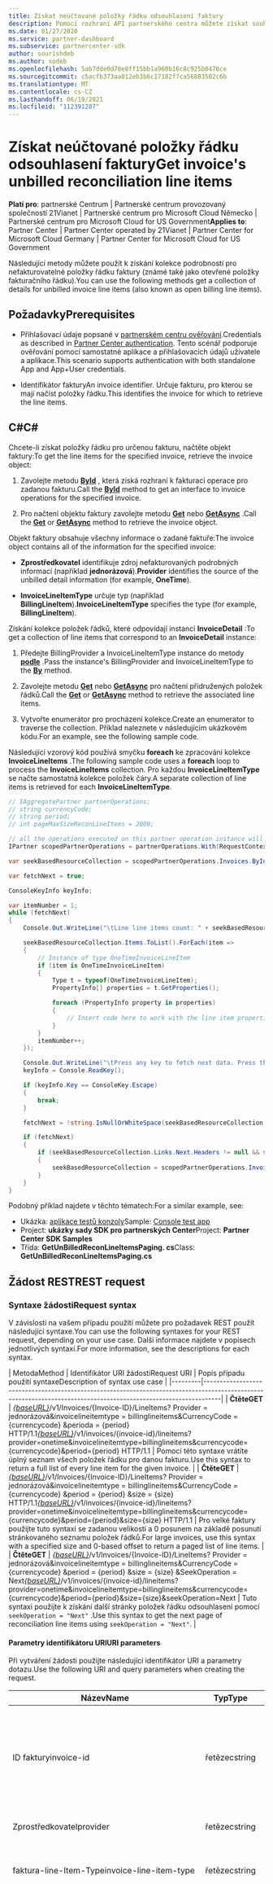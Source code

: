 ```yaml
---
title: Získat neúčtované položky řádku odsouhlasení faktury
description: Pomocí rozhraní API partnerského centra můžete získat souhrn nefakturovaných podrobností o položkách řádků odsouhlasení pro zadané období.
ms.date: 01/27/2020
ms.service: partner-dashboard
ms.subservice: partnercenter-sdk
author: sourishdeb
ms.author: sodeb
ms.openlocfilehash: 5ab7dde0d78e8ff15bb1a960b16c8c925b0478ce
ms.sourcegitcommit: c5acfb373aa012eb3b6c17182f7ca56883502c6b
ms.translationtype: MT
ms.contentlocale: cs-CZ
ms.lasthandoff: 06/19/2021
ms.locfileid: "112391287"
---
```

# <a name="get-invoices-unbilled-reconciliation-line-items"></a><span data-ttu-id="e017b-103">Získat neúčtované položky řádku odsouhlasení faktury</span><span class="sxs-lookup"><span data-stu-id="e017b-103">Get invoice's unbilled reconciliation line items</span></span>

<span data-ttu-id="e017b-104">**Platí pro**: partnerské Centrum | Partnerské centrum provozovaný společností 21Vianet | Partnerské centrum pro Microsoft Cloud Německo | Partnerské centrum pro Microsoft Cloud for US Government</span><span class="sxs-lookup"><span data-stu-id="e017b-104">**Applies to**: Partner Center | Partner Center operated by 21Vianet | Partner Center for Microsoft Cloud Germany | Partner Center for Microsoft Cloud for US Government</span></span>

<span data-ttu-id="e017b-105">Následující metody můžete použít k získání kolekce podrobností pro nefakturovatelné položky řádku faktury (známé také jako otevřené položky fakturačního řádku).</span><span class="sxs-lookup"><span data-stu-id="e017b-105">You can use the following methods get a collection of details for unbilled invoice line items (also known as open billing line items).</span></span>

## <a name="prerequisites"></a><span data-ttu-id="e017b-106">Požadavky</span><span class="sxs-lookup"><span data-stu-id="e017b-106">Prerequisites</span></span>

- <span data-ttu-id="e017b-107">Přihlašovací údaje popsané v [partnerském centru ověřování](partner-center-authentication.md).</span><span class="sxs-lookup"><span data-stu-id="e017b-107">Credentials as described in [Partner Center authentication](partner-center-authentication.md).</span></span> <span data-ttu-id="e017b-108">Tento scénář podporuje ověřování pomocí samostatné aplikace a přihlašovacích údajů uživatele a aplikace.</span><span class="sxs-lookup"><span data-stu-id="e017b-108">This scenario supports authentication with both standalone App and App+User credentials.</span></span>

- <span data-ttu-id="e017b-109">Identifikátor faktury</span><span class="sxs-lookup"><span data-stu-id="e017b-109">An invoice identifier.</span></span> <span data-ttu-id="e017b-110">Určuje fakturu, pro kterou se mají načíst položky řádku.</span><span class="sxs-lookup"><span data-stu-id="e017b-110">This identifies the invoice for which to retrieve the line items.</span></span>

## <a name="c"></a><span data-ttu-id="e017b-111">C\#</span><span class="sxs-lookup"><span data-stu-id="e017b-111">C\#</span></span>

<span data-ttu-id="e017b-112">Chcete-li získat položky řádku pro určenou fakturu, načtěte objekt faktury:</span><span class="sxs-lookup"><span data-stu-id="e017b-112">To get the line items for the specified invoice, retrieve the invoice object:</span></span>

1. <span data-ttu-id="e017b-113">Zavolejte metodu [**ById**](/dotnet/api/microsoft.store.partnercenter.invoices.iinvoicecollection.byid) , která získá rozhraní k fakturaci operace pro zadanou fakturu.</span><span class="sxs-lookup"><span data-stu-id="e017b-113">Call the [**ById**](/dotnet/api/microsoft.store.partnercenter.invoices.iinvoicecollection.byid) method to get an interface to invoice operations for the specified invoice.</span></span>

2. <span data-ttu-id="e017b-114">Pro načtení objektu faktury zavolejte metodu [**Get**](/dotnet/api/microsoft.store.partnercenter.invoices.iinvoice.get) nebo [**GetAsync**](/dotnet/api/microsoft.store.partnercenter.invoices.iinvoice.getasync) .</span><span class="sxs-lookup"><span data-stu-id="e017b-114">Call the [**Get**](/dotnet/api/microsoft.store.partnercenter.invoices.iinvoice.get) or [**GetAsync**](/dotnet/api/microsoft.store.partnercenter.invoices.iinvoice.getasync) method to retrieve the invoice object.</span></span>

<span data-ttu-id="e017b-115">Objekt faktury obsahuje všechny informace o zadané faktuře:</span><span class="sxs-lookup"><span data-stu-id="e017b-115">The invoice object contains all of the information for the specified invoice:</span></span>

- <span data-ttu-id="e017b-116">**Zprostředkovatel** identifikuje zdroj nefakturovaných podrobných informací (například **jednorázová**).</span><span class="sxs-lookup"><span data-stu-id="e017b-116">**Provider** identifies the source of the unbilled detail information (for example, **OneTime**).</span></span>

- <span data-ttu-id="e017b-117">**InvoiceLineItemType** určuje typ (například **BillingLineItem**).</span><span class="sxs-lookup"><span data-stu-id="e017b-117">**InvoiceLineItemType** specifies the type (for example, **BillingLineItem**).</span></span>

<span data-ttu-id="e017b-118">Získání kolekce položek řádků, které odpovídají instanci **InvoiceDetail** :</span><span class="sxs-lookup"><span data-stu-id="e017b-118">To get a collection of line items that correspond to an **InvoiceDetail** instance:</span></span>

1. <span data-ttu-id="e017b-119">Předejte BillingProvider a InvoiceLineItemType instance do metody [**podle**](/dotnet/api/microsoft.store.partnercenter.invoices.iinvoice.by) .</span><span class="sxs-lookup"><span data-stu-id="e017b-119">Pass the instance's BillingProvider and InvoiceLineItemType to the [**By**](/dotnet/api/microsoft.store.partnercenter.invoices.iinvoice.by) method.</span></span>

2. <span data-ttu-id="e017b-120">Zavolejte metodu [**Get**](/dotnet/api/microsoft.store.partnercenter.invoices.iinvoice.get) nebo [**GetAsync**](/dotnet/api/microsoft.store.partnercenter.invoices.iinvoice.getasync) pro načtení přidružených položek řádků.</span><span class="sxs-lookup"><span data-stu-id="e017b-120">Call the [**Get**](/dotnet/api/microsoft.store.partnercenter.invoices.iinvoice.get) or [**GetAsync**](/dotnet/api/microsoft.store.partnercenter.invoices.iinvoice.getasync) method to retrieve the associated line items.</span></span>

3. <span data-ttu-id="e017b-121">Vytvořte enumerátor pro procházení kolekce.</span><span class="sxs-lookup"><span data-stu-id="e017b-121">Create an enumerator to traverse the collection.</span></span> <span data-ttu-id="e017b-122">Příklad naleznete v následujícím ukázkovém kódu.</span><span class="sxs-lookup"><span data-stu-id="e017b-122">For an example, see the following sample code.</span></span>

<span data-ttu-id="e017b-123">Následující vzorový kód používá smyčku **foreach** ke zpracování kolekce **InvoiceLineItems** .</span><span class="sxs-lookup"><span data-stu-id="e017b-123">The following sample code uses a **foreach** loop to process the **InvoiceLineItems** collection.</span></span> <span data-ttu-id="e017b-124">Pro každou **InvoiceLineItemType** se načte samostatná kolekce položek čáry.</span><span class="sxs-lookup"><span data-stu-id="e017b-124">A separate collection of line items is retrieved for each **InvoiceLineItemType**.</span></span>

``` csharp
// IAggregatePartner partnerOperations;
// string currencyCode;
// string period;
// int pageMaxSizeReconLineItems = 2000;

// all the operations executed on this partner operation instance will share the same correlation Id but will differ in request Id
IPartner scopedPartnerOperations = partnerOperations.With(RequestContextFactory.Instance.Create(Guid.NewGuid()));

var seekBasedResourceCollection = scopedPartnerOperations.Invoices.ById("unbilled").By("onetime", "billinglineitems", currencyCode, period, pageMaxSizeReconLineItems).Get();

var fetchNext = true;

ConsoleKeyInfo keyInfo;

var itemNumber = 1;
while (fetchNext)
{
    Console.Out.WriteLine("\tLine line items count: " + seekBasedResourceCollection.Items.Count());

    seekBasedResourceCollection.Items.ToList().ForEach(item =>
    {
        // Instance of type OneTimeInvoiceLineItem
        if (item is OneTimeInvoiceLineItem)
        {
            Type t = typeof(OneTimeInvoiceLineItem);
            PropertyInfo[] properties = t.GetProperties();

            foreach (PropertyInfo property in properties)
            {
                // Insert code here to work with the line item properties
            }
        }
        itemNumber++;
    });

    Console.Out.WriteLine("\tPress any key to fetch next data. Press the Escape (Esc) key to quit: \n");
    keyInfo = Console.ReadKey();

    if (keyInfo.Key == ConsoleKey.Escape)
    {
        break;
    }

    fetchNext = !string.IsNullOrWhiteSpace(seekBasedResourceCollection.ContinuationToken);

    if (fetchNext)
    {
        if (seekBasedResourceCollection.Links.Next.Headers != null && seekBasedResourceCollection.Links.Next.Headers.Any())
        {
            seekBasedResourceCollection = scopedPartnerOperations.Invoices.ById("unbilled").By("onetime", "billinglineitems", currencyCode, period, pageMaxSizeReconLineItems).Seek(seekBasedResourceCollection.ContinuationToken, SeekOperation.Next);
        }
    }
}
```

<span data-ttu-id="e017b-125">Podobný příklad najdete v těchto tématech:</span><span class="sxs-lookup"><span data-stu-id="e017b-125">For a similar example, see:</span></span>

- <span data-ttu-id="e017b-126">Ukázka: [aplikace testů konzoly](console-test-app.md)</span><span class="sxs-lookup"><span data-stu-id="e017b-126">Sample: [Console test app](console-test-app.md)</span></span>
- <span data-ttu-id="e017b-127">Project: **ukázky sady SDK pro partnerských Center**</span><span class="sxs-lookup"><span data-stu-id="e017b-127">Project: **Partner Center SDK Samples**</span></span>
- <span data-ttu-id="e017b-128">Třída: **GetUnBilledReconLineItemsPaging. cs**</span><span class="sxs-lookup"><span data-stu-id="e017b-128">Class: **GetUnBilledReconLineItemsPaging.cs**</span></span>

## <a name="rest-request"></a><span data-ttu-id="e017b-129">Žádost REST</span><span class="sxs-lookup"><span data-stu-id="e017b-129">REST request</span></span>

### <a name="request-syntax"></a><span data-ttu-id="e017b-130">Syntaxe žádosti</span><span class="sxs-lookup"><span data-stu-id="e017b-130">Request syntax</span></span>

<span data-ttu-id="e017b-131">V závislosti na vašem případu použití můžete pro požadavek REST použít následující syntaxe.</span><span class="sxs-lookup"><span data-stu-id="e017b-131">You can use the following syntaxes for your REST request, depending on your use case.</span></span> <span data-ttu-id="e017b-132">Další informace najdete v popisech jednotlivých syntaxí.</span><span class="sxs-lookup"><span data-stu-id="e017b-132">For more information, see the descriptions for each syntax.</span></span>

 | <span data-ttu-id="e017b-133">Metoda</span><span class="sxs-lookup"><span data-stu-id="e017b-133">Method</span></span>  | <span data-ttu-id="e017b-134">Identifikátor URI žádosti</span><span class="sxs-lookup"><span data-stu-id="e017b-134">Request URI</span></span>            | <span data-ttu-id="e017b-135">Popis případu použití syntaxe</span><span class="sxs-lookup"><span data-stu-id="e017b-135">Description of syntax use case</span></span>                                                                                |
|---------|-----------------------------------------------------------------------------------------------------------------------------------------------------------------|
| <span data-ttu-id="e017b-136">**Čtěte**</span><span class="sxs-lookup"><span data-stu-id="e017b-136">**GET**</span></span> | <span data-ttu-id="e017b-137">[*{baseURL}*](partner-center-rest-urls.md)/v1/Invoices/{Invoice-ID}/LineItems? Provider = jednorázová&invoicelineitemtype = billinglineitems&CurrencyCode = {currencycode} &perioda = {period} HTTP/1.1</span><span class="sxs-lookup"><span data-stu-id="e017b-137">[*{baseURL}*](partner-center-rest-urls.md)/v1/invoices/{invoice-id}/lineitems?provider=onetime&invoicelineitemtype=billinglineitems&currencycode={currencycode}&period={period} HTTP/1.1</span></span>                              | <span data-ttu-id="e017b-138">Pomocí této syntaxe vrátíte úplný seznam všech položek řádku pro danou fakturu.</span><span class="sxs-lookup"><span data-stu-id="e017b-138">Use this syntax to return a full list of every line item for the given invoice.</span></span> |
| <span data-ttu-id="e017b-139">**Čtěte**</span><span class="sxs-lookup"><span data-stu-id="e017b-139">**GET**</span></span> | <span data-ttu-id="e017b-140">[*{baseURL}*](partner-center-rest-urls.md)/v1/Invoices/{Invoice-ID}/LineItems? Provider = jednorázová&invoicelineitemtype = billinglineitems&CurrencyCode = {currencycode} &period = {period} &size = {size} HTTP/1.1</span><span class="sxs-lookup"><span data-stu-id="e017b-140">[*{baseURL}*](partner-center-rest-urls.md)/v1/invoices/{invoice-id}/lineitems?provider=onetime&invoicelineitemtype=billinglineitems&currencycode={currencycode}&period={period}&size={size} HTTP/1.1</span></span>  | <span data-ttu-id="e017b-141">Pro velké faktury použijte tuto syntaxi se zadanou velikostí a 0 posunem na základě posunutí stránkovaného seznamu položek řádků.</span><span class="sxs-lookup"><span data-stu-id="e017b-141">For large invoices, use this syntax with a specified size and 0-based offset to return a paged list of line items.</span></span> |
| <span data-ttu-id="e017b-142">**Čtěte**</span><span class="sxs-lookup"><span data-stu-id="e017b-142">**GET**</span></span> | <span data-ttu-id="e017b-143">[*{baseURL}*](partner-center-rest-urls.md)/v1/Invoices/{Invoice-ID}/LineItems? Provider = jednorázová&invoicelineitemtype = billinglineitems&CurrencyCode = {currencycode} &period = {period} &size = {size} &SeekOperation = Next</span><span class="sxs-lookup"><span data-stu-id="e017b-143">[*{baseURL}*](partner-center-rest-urls.md)/v1/invoices/{invoice-id}/lineitems?provider=onetime&invoicelineitemtype=billinglineitems&currencycode={currencycode}&period={period}&size={size}&seekOperation=Next</span></span>                               | <span data-ttu-id="e017b-144">Tuto syntaxi použijte k získání další stránky položek řádku odsouhlasení pomocí `seekOperation = "Next"` .</span><span class="sxs-lookup"><span data-stu-id="e017b-144">Use this syntax to get the next page of reconciliation line items using `seekOperation = "Next"`.</span></span> |

#### <a name="uri-parameters"></a><span data-ttu-id="e017b-145">Parametry identifikátoru URI</span><span class="sxs-lookup"><span data-stu-id="e017b-145">URI parameters</span></span>

<span data-ttu-id="e017b-146">Při vytváření žádosti použijte následující identifikátor URI a parametry dotazu.</span><span class="sxs-lookup"><span data-stu-id="e017b-146">Use the following URI and query parameters when creating the request.</span></span>

| <span data-ttu-id="e017b-147">Název</span><span class="sxs-lookup"><span data-stu-id="e017b-147">Name</span></span>                   | <span data-ttu-id="e017b-148">Typ</span><span class="sxs-lookup"><span data-stu-id="e017b-148">Type</span></span>   | <span data-ttu-id="e017b-149">Vyžadováno</span><span class="sxs-lookup"><span data-stu-id="e017b-149">Required</span></span> | <span data-ttu-id="e017b-150">Popis</span><span class="sxs-lookup"><span data-stu-id="e017b-150">Description</span></span>                                                                     |
|------------------------|--------|----------|---------------------------------------------------------------------------------|
| <span data-ttu-id="e017b-151">ID faktury</span><span class="sxs-lookup"><span data-stu-id="e017b-151">invoice-id</span></span>             | <span data-ttu-id="e017b-152">řetězec</span><span class="sxs-lookup"><span data-stu-id="e017b-152">string</span></span> | <span data-ttu-id="e017b-153">Yes</span><span class="sxs-lookup"><span data-stu-id="e017b-153">Yes</span></span>      | <span data-ttu-id="e017b-154">Řetězec, který identifikuje fakturu.</span><span class="sxs-lookup"><span data-stu-id="e017b-154">A string that identifies the invoice.</span></span> <span data-ttu-id="e017b-155">K získání nefakturovaných odhadů použijte příkaz unfakturováno.</span><span class="sxs-lookup"><span data-stu-id="e017b-155">Use 'unbilled' to get unbilled estimates.</span></span> |
| <span data-ttu-id="e017b-156">Zprostředkovatel</span><span class="sxs-lookup"><span data-stu-id="e017b-156">provider</span></span>               | <span data-ttu-id="e017b-157">řetězec</span><span class="sxs-lookup"><span data-stu-id="e017b-157">string</span></span> | <span data-ttu-id="e017b-158">Yes</span><span class="sxs-lookup"><span data-stu-id="e017b-158">Yes</span></span>      | <span data-ttu-id="e017b-159">Zprostředkovatel: "jednorázová".</span><span class="sxs-lookup"><span data-stu-id="e017b-159">The provider: "OneTime".</span></span>                                                |
| <span data-ttu-id="e017b-160">faktura-line-Item-Type</span><span class="sxs-lookup"><span data-stu-id="e017b-160">invoice-line-item-type</span></span> | <span data-ttu-id="e017b-161">řetězec</span><span class="sxs-lookup"><span data-stu-id="e017b-161">string</span></span> | <span data-ttu-id="e017b-162">Yes</span><span class="sxs-lookup"><span data-stu-id="e017b-162">Yes</span></span>      | <span data-ttu-id="e017b-163">Typ podrobností o faktuře: "BillingLineItems".</span><span class="sxs-lookup"><span data-stu-id="e017b-163">The type of invoice detail: "BillingLineItems".</span></span>               |
| <span data-ttu-id="e017b-164">hasPartnerEarnedCredit</span><span class="sxs-lookup"><span data-stu-id="e017b-164">hasPartnerEarnedCredit</span></span> | <span data-ttu-id="e017b-165">bool</span><span class="sxs-lookup"><span data-stu-id="e017b-165">bool</span></span>   | <span data-ttu-id="e017b-166">No</span><span class="sxs-lookup"><span data-stu-id="e017b-166">No</span></span>       | <span data-ttu-id="e017b-167">Hodnota, která označuje, zda se mají vracet položky řádku s použitím realizovaného kreditu.</span><span class="sxs-lookup"><span data-stu-id="e017b-167">The value indicating if to return the line items with partner earned credit applied.</span></span> <span data-ttu-id="e017b-168">Poznámka: Tento parametr bude použit pouze v případě, že typ zprostředkovatele je jednorázová a InvoiceLineItemType je UsageLineItems.</span><span class="sxs-lookup"><span data-stu-id="e017b-168">Note: this parameter will be only applied when provider type is OneTime and InvoiceLineItemType is UsageLineItems.</span></span>
| <span data-ttu-id="e017b-169">currencyCode</span><span class="sxs-lookup"><span data-stu-id="e017b-169">currencyCode</span></span>           | <span data-ttu-id="e017b-170">řetězec</span><span class="sxs-lookup"><span data-stu-id="e017b-170">string</span></span> | <span data-ttu-id="e017b-171">Yes</span><span class="sxs-lookup"><span data-stu-id="e017b-171">Yes</span></span>      | <span data-ttu-id="e017b-172">Kód měny pro nefakturovatelné položky řádku</span><span class="sxs-lookup"><span data-stu-id="e017b-172">The currency code for the unbilled line items.</span></span>                                  |
| <span data-ttu-id="e017b-173">period</span><span class="sxs-lookup"><span data-stu-id="e017b-173">period</span></span>                 | <span data-ttu-id="e017b-174">řetězec</span><span class="sxs-lookup"><span data-stu-id="e017b-174">string</span></span> | <span data-ttu-id="e017b-175">Yes</span><span class="sxs-lookup"><span data-stu-id="e017b-175">Yes</span></span>      | <span data-ttu-id="e017b-176">Období pro nefakturované rekognoskaci.</span><span class="sxs-lookup"><span data-stu-id="e017b-176">The period for unbilled recon.</span></span> <span data-ttu-id="e017b-177">Příklad: Current, Previous.</span><span class="sxs-lookup"><span data-stu-id="e017b-177">example: current, previous.</span></span>                      |
| <span data-ttu-id="e017b-178">size</span><span class="sxs-lookup"><span data-stu-id="e017b-178">size</span></span>                   | <span data-ttu-id="e017b-179">číslo</span><span class="sxs-lookup"><span data-stu-id="e017b-179">number</span></span> | <span data-ttu-id="e017b-180">No</span><span class="sxs-lookup"><span data-stu-id="e017b-180">No</span></span>       | <span data-ttu-id="e017b-181">Maximální počet položek, které se mají vrátit.</span><span class="sxs-lookup"><span data-stu-id="e017b-181">The maximum number of items to return.</span></span> <span data-ttu-id="e017b-182">Výchozí velikost je 2000.</span><span class="sxs-lookup"><span data-stu-id="e017b-182">Default size is 2000</span></span>                     |
| <span data-ttu-id="e017b-183">seekOperation</span><span class="sxs-lookup"><span data-stu-id="e017b-183">seekOperation</span></span>          | <span data-ttu-id="e017b-184">řetězec</span><span class="sxs-lookup"><span data-stu-id="e017b-184">string</span></span> | <span data-ttu-id="e017b-185">No</span><span class="sxs-lookup"><span data-stu-id="e017b-185">No</span></span>       | <span data-ttu-id="e017b-186">Nastavte seekOperation = Next pro získání další stránky rekognoskaci položek řádků.</span><span class="sxs-lookup"><span data-stu-id="e017b-186">Set seekOperation=Next to get the next page of recon line items.</span></span>                |

### <a name="request-headers"></a><span data-ttu-id="e017b-187">Hlavičky požadavku</span><span class="sxs-lookup"><span data-stu-id="e017b-187">Request headers</span></span>

<span data-ttu-id="e017b-188">Další informace najdete v tématu [záhlaví REST partnerského centra](headers.md).</span><span class="sxs-lookup"><span data-stu-id="e017b-188">For more information, see [Partner Center REST headers](headers.md).</span></span>

### <a name="request-body"></a><span data-ttu-id="e017b-189">Text požadavku</span><span class="sxs-lookup"><span data-stu-id="e017b-189">Request body</span></span>

<span data-ttu-id="e017b-190">Žádné</span><span class="sxs-lookup"><span data-stu-id="e017b-190">None.</span></span>

## <a name="rest-response"></a><span data-ttu-id="e017b-191">Odpověď REST</span><span class="sxs-lookup"><span data-stu-id="e017b-191">REST response</span></span>

<span data-ttu-id="e017b-192">V případě úspěchu obsahuje odpověď kolekci podrobností položky řádku.</span><span class="sxs-lookup"><span data-stu-id="e017b-192">If successful, the response contains the collection of line item details.</span></span>

<span data-ttu-id="e017b-193">*Pro položku řádku **ChargeType** je hodnota **Nákup** namapována na hodnotu **New** a **náhrada** hodnoty je namapována na **Canceled**.*</span><span class="sxs-lookup"><span data-stu-id="e017b-193">*For the line item **ChargeType**, the value **Purchase** is mapped to **New** and the value **Refund** is mapped to **Cancel**.*</span></span>

### <a name="response-success-and-error-codes"></a><span data-ttu-id="e017b-194">Úspěšné odpovědi a chybové kódy</span><span class="sxs-lookup"><span data-stu-id="e017b-194">Response success and error codes</span></span>

<span data-ttu-id="e017b-195">Každá odpověď je dodávána se stavovým kódem HTTP, který označuje úspěch nebo selhání a další informace o ladění.</span><span class="sxs-lookup"><span data-stu-id="e017b-195">Each response comes with an HTTP status code that indicates success or failure and additional debugging information.</span></span> <span data-ttu-id="e017b-196">Použijte nástroj pro trasování sítě ke čtení tohoto kódu, typu chyby a dalších parametrů.</span><span class="sxs-lookup"><span data-stu-id="e017b-196">Use a network trace tool to read this code, error type, and additional parameters.</span></span> <span data-ttu-id="e017b-197">Úplný seznam najdete v tématu [kódy chyb REST partnerského centra](error-codes.md).</span><span class="sxs-lookup"><span data-stu-id="e017b-197">For the full list, see [Partner Center REST error codes](error-codes.md).</span></span>

### <a name="request-response-examples"></a><span data-ttu-id="e017b-198">Příklady požadavků a odpovědí</span><span class="sxs-lookup"><span data-stu-id="e017b-198">Request-response examples</span></span>

#### <a name="request-response-example-1"></a><span data-ttu-id="e017b-199">Požadavek-odpověď – příklad 1</span><span class="sxs-lookup"><span data-stu-id="e017b-199">Request-response example 1</span></span>

<span data-ttu-id="e017b-200">Následující podrobnosti se vztahují na tento příklad:</span><span class="sxs-lookup"><span data-stu-id="e017b-200">The following details apply to this example:</span></span>

- <span data-ttu-id="e017b-201">Poskytovatel: **OneTime**</span><span class="sxs-lookup"><span data-stu-id="e017b-201">Provider: **OneTime**</span></span>
- <span data-ttu-id="e017b-202">InvoiceLineItemType: **BillingLineItems**</span><span class="sxs-lookup"><span data-stu-id="e017b-202">InvoiceLineItemType: **BillingLineItems**</span></span>
- <span data-ttu-id="e017b-203">Období: **Předchozí**</span><span class="sxs-lookup"><span data-stu-id="e017b-203">Period: **Previous**</span></span>

#### <a name="request-example-1"></a><span data-ttu-id="e017b-204">Příklad požadavku 1</span><span class="sxs-lookup"><span data-stu-id="e017b-204">Request example 1</span></span>

```http
GET https://api.partnercenter.microsoft.com/v1//invoices/unbilled/lineitems?provider=onetime&invoicelineitemtype=billinglineitems&currencycode=usd&period=previous&size=2000 HTTP/1.1
Authorization: Bearer <token>
Accept: application/json
MS-RequestId: 1234ecb8-37af-45f4-a1a1-358de3ca2b9e
MS-CorrelationId: 5e612512-4345-4bb0-866e-47aeda031234
X-Locale: en-US
MS-PartnerCenter-Application: Partner Center .NET SDK Samples
Host: api.partnercenter.microsoft.com
```

#### <a name="response-example-1"></a><span data-ttu-id="e017b-205">Příklad odpovědi 1</span><span class="sxs-lookup"><span data-stu-id="e017b-205">Response example 1</span></span>

```http
HTTP/1.1 200 OK
Content-Length: 2484
Content-Type: application/json; charset=utf-8
MS-CorrelationId: 5e612512-4345-4bb0-866e-47aeda031234
MS-RequestId: 1234ecb8-37af-45f4-a1a1-358de3ca2b9e
MS-CV: bpqyomePDUqrSSYC.0
MS-ServerId: 202010406
Date: Wed, 20 Feb 2019 19:59:27 GMT

{
   "totalCount": 3,
    "items": [
        {
            "partnerId": "934f3416-bc2f-47f3-b492-77e517d4e572",
            "customerId": "c139c4bf-2e8b-4ab5-8bed-d9f50dcca7a2",
            "customerName": "Test_Test_Office R2 Reduce Seats Validation",
            "customerDomainName": "testcustomerr2t2reduce.onmicrosoft.com",
            "customerCountry": "US",
            "invoiceNumber": "",
            "mpnId": "5357564",
            "resellerMpnId": "4649221",
            "orderId": "94e858b6d855",
            "orderDate": "2021-05-20T18:30:06.6045692Z",
            "productId": "CFQ7TTC0LH0R",
            "skuId": "0002",
            "availabilityId": "CFQ7TTC0K5RQ",
            "productName": "Microsoft 365 Phone System - Virtual User",
            "skuName": "Microsoft 365 Phone System - Virtual User",
            "productQualifiers": [
                "AddOn",
                "Trial"
            ],
            "chargeType": "new",
            "unitPrice": "0",
            "effectiveUnitPrice": "0",
            "unitType": "",
            "quantity": "25",
            "subtotal": "0",
            "taxTotal": "0",
            "totalForCustomer": "0",
            "currency": "USD",
            "publisherName": "Microsoft Corporation",
            "publisherId": "",
            "subscriptionDescription": "",
            "subscriptionId": "86646af9-e80a-4aa0-da80-3fd2b792c2cc",
            "subscriptionStartDate": "2021-05-20T00:00:00Z",
            "subscriptionEndDate": "2021-06-19T00:00:00Z",
            "chargeStartDate": "2021-05-20T00:00:00Z",
            "chargeEndDate": "2021-06-19T00:00:00Z",
            "termAndBillingCycle": "One-Month commitment for trial",
            "alternateId": "94e858b6d855",
            "referenceId": "0cf1202a-5b7d-4219-966e-93c637113708",
            "priceAdjustmentDescription": "",
            "discountDetails": "",
            "pricingCurrency": "USD",
            "pcToBCExchangeRate": "1",
            "pcToBCExchangeRateDate": "2021-05-01T00:00:00",
            "billableQuantity": "25",
            "meterDescription": "",
            "billingFrequency": "",
            "reservationOrderId": "99f246cf-ed96-41b4-b0cd-0aa43eb1fe91",
            "invoiceLineItemType": "billing_line_items",
            "billingProvider": "one_time",
            "promotionId": "",
            "attributes": {
                "objectType": "OneTimeInvoiceLineItem"
            }
            
        },
        {
            "partnerId": "934f3416-bc2f-47f3-b492-77e517d4e572",
            "customerId": "835a59a7-3172-47b5-bdef-d9cc65f4d0e4",
            "customerName": "TEST_TEST Test Promotions 01",
            "customerDomainName": "kyletestpromos01.onmicrosoft.com",
            "customerCountry": "US",
            "invoiceNumber": "",
            "mpnId": "5357564",
            "resellerMpnId": "0",
            "orderId": "5f9d52bb1408",
            "orderDate": "2021-05-20T18:48:30.6168285Z",
            "productId": "CFQ7TTC0HL8W",
            "skuId": "0001",
            "availabilityId": "CFQ7TTC0K59S",
            "productName": "Power BI Premium Per User",
            "skuName": "Power BI Premium Per User",
            "productQualifiers": [],
            "chargeType": "new",
            "unitPrice": "16",
            "effectiveUnitPrice": "14.4",
            "unitType": "",
            "quantity": "50",
            "subtotal": "720",
            "taxTotal": "0",
            "totalForCustomer": "0",
            "currency": "USD",
            "publisherName": "Microsoft Corporation",
            "publisherId": "",
            "subscriptionDescription": "",
            "subscriptionId": "9d7d1f3d-c8de-461c-db6d-91debd5129f0",
            "subscriptionStartDate": "2021-05-20T00:00:00Z",
            "subscriptionEndDate": "2022-05-19T00:00:00Z",
            "chargeStartDate": "2021-05-20T00:00:00Z",
            "chargeEndDate": "2021-06-19T00:00:00Z",
            "termAndBillingCycle": "One-Year commitment for monthly/yearly billing",
            "alternateId": "5f9d52bb1408",
            "referenceId": "28b535e0-68f4-40b5-84f7-8ed9241eb149",
            "priceAdjustmentDescription": "[\"Price for given billing period\",\"You are getting a discount due to a pre-determined override.\",\"You are getting a discount for being a partner.\",\"You are getting a price guarantee for your price.\",\"Price for given term\"]",
            "discountDetails": "",
            "pricingCurrency": "USD",
            "pcToBCExchangeRate": "1",
            "pcToBCExchangeRateDate": "2021-05-01T00:00:00",
            "billableQuantity": "50",
            "meterDescription": "",
            "billingFrequency": "Monthly",
            "reservationOrderId": "8fdebb4a-7110-496e-9570-623e4c992797",
            "invoiceLineItemType": "billing_line_items",
            "billingProvider": "one_time",
            "promotionId": "78bcf906-b945-4210-8818-cfb93caf12a1",
            "attributes/objectType": "OneTimeInvoiceLineItem",
            "attributes": {
                "objectType": "OneTimeInvoiceLineItem"
            }
        },
        {
            "partnerId": "934f3416-bc2f-47f3-b492-77e517d4e572",
            "customerId": "c139c4bf-2e8b-4ab5-8bed-d9f50dcca7a2",
            "customerName": "Test_Test_Office R2 Reduce Seats Validation",
            "customerDomainName": "testcustomerr2t2reduce.onmicrosoft.com",
            "customerCountry": "US",
            "invoiceNumber": "",
            "mpnId": "1234567",
            "resellerMpnId": 0,
            "orderId": "HJVtMZMkgQ2miuCiNv0RSr51zQDans0m1",
            "orderDate": "2019-02-04T17:59:52.9460102Z",
            "productId": "DZH318Z0BXWC",
            "skuId": "0002",
            "availabilityId": "DZH318Z0BP8B",
            "productName": "Test WAF-as-a-Service",
            "skuName": "Test WaaS - Medium Plan",
            "chargeType": "New",
            "unitPrice": 820,
            "effectiveUnitPrice": 820,
            "unitType": "",
            "quantity": 1,
            "subtotal": 820,
            "taxTotal": 0,
            "totalForCustomer": 0,
            "currency": "USD",
            "publisherName": "Test Networks, Inc.",
            "publisherId": "21223810",
            "subscriptionDescription": "",
            "subscriptionId": "12345678-9cf0-4a1f-9514-7fcc7fe9d1fe",
            "subscriptionStartDate": "2019-02-01T00:00:00Z",
            "subscriptionEndDate": "2020-01-31T00:00:00Z",
            "chargeStartDate": "2019-02-04T09:22:40.1767993-08:00",
            "chargeEndDate": "2019-03-03T09:22:40.1767993-08:00",
            "termAndBillingCycle": "1 Year Subscription",
            "alternateId": "123456ad566",
            "priceAdjustmentDescription": "[\"15.0% Partner earned credit for services managed\"]",
            "discountDetails": "",
            "pricingCurrency": "USD",
            "pcToBCExchangeRate": 1,
            "pcToBCExchangeRateDate": "2019-08-01T00:00:00Z",
            "billableQuantity": 3.1618,
            "meterDescription": "Bandwidth - Data Transfer In (GB) - Zone 2",
            "reservationOrderId": "883d475b-0000-1234-0000-8818752f1234",
            "attributes": {
                "objectType": "OneTimeInvoiceLineItem"
            }
        }
    ]
}
    ],
    "links": {
        "self": {
            "uri": "/invoices/unbilled/lineitems?provider=onetime&invoicelineitemtype=billinglineitems&currencycode=usd&period=previous&size=2000",
            "method": "GET",
            "headers": []
        },
        "next": {
            "uri": "/invoices/unbilled/lineitems?provider=onetime&invoicelineitemtype=billinglineitems&currencycode=usd&period=previous&size=2000&seekOperation=Next",
            "method": "GET",
            "headers": [
                {
                    "key": "MS-ContinuationToken",
                    "value": "AQAAAA=="
                }
            ]
        }
    },
    "attributes": {
        "objectType": "Collection"
    }
}
```

### <a name="request-response-example-2"></a><span data-ttu-id="e017b-206">Příklad požadavku a odpovědi 2</span><span class="sxs-lookup"><span data-stu-id="e017b-206">Request-response example 2</span></span>

<span data-ttu-id="e017b-207">Následující podrobnosti se vztahují k tomuto příkladu:</span><span class="sxs-lookup"><span data-stu-id="e017b-207">The following details apply to this example:</span></span>

- <span data-ttu-id="e017b-208">Poskytovatel: **OneTime**</span><span class="sxs-lookup"><span data-stu-id="e017b-208">Provider: **OneTime**</span></span>
- <span data-ttu-id="e017b-209">InvoiceLineItemType: **BillingLineItems**</span><span class="sxs-lookup"><span data-stu-id="e017b-209">InvoiceLineItemType: **BillingLineItems**</span></span>
- <span data-ttu-id="e017b-210">Období: **Předchozí**</span><span class="sxs-lookup"><span data-stu-id="e017b-210">Period: **Previous**</span></span>
- <span data-ttu-id="e017b-211">SeekOperation: **Next**</span><span class="sxs-lookup"><span data-stu-id="e017b-211">SeekOperation: **Next**</span></span>

#### <a name="request-example-2"></a><span data-ttu-id="e017b-212">Příklad požadavku 2</span><span class="sxs-lookup"><span data-stu-id="e017b-212">Request example 2</span></span>

```http
GET https://api.partnercenter.microsoft.com/v1/invoices/unbilled/lineitems?provider=onetime&invoiceLineItemType=billinglineitems&currencyCode=usd&period=previous&size=2000&seekoperation=next HTTP/1.1
Authorization: Bearer <token>
Accept: application/json
MS-ContinuationToken: d19617b8-fbe5-4684-a5d8-0230972fb0cf,0705c4a9-39f7-4261-ba6d-53e24a9ce47d_a4ayc/80/OGda4BO/1o/V0etpOqiLx1JwB5S3beHW0s=,0d81c700-98b4-4b13-9129-ffd5620f72e7
MS-RequestId: 1234ecb8-37af-45f4-a1a1-358de3ca2b9e
MS-CorrelationId: 5e612512-4345-4bb0-866e-47aeda031234
X-Locale: en-US
MS-PartnerCenter-Application: Partner Center .NET SDK Samples
Host: api.partnercenter.microsoft.com
```

#### <a name="response-example-2"></a><span data-ttu-id="e017b-213">Příklad odpovědi 2</span><span class="sxs-lookup"><span data-stu-id="e017b-213">Response example 2</span></span>

```http
HTTP/1.1 200 OK
Content-Length: 2484
Content-Type: application/json; charset=utf-8
MS-CorrelationId: 5e612512-4345-4bb0-866e-47aeda031234
MS-RequestId: 1234ecb8-37af-45f4-a1a1-358de3ca2b9e
MS-CV: bpqyomePDUqrSSYC.0
MS-ServerId: 202010406
Date: Wed, 20 Feb 2019 19:59:27 GMT

{
   "totalCount": 3,
    "items": [
        {
            "partnerId": "934f3416-bc2f-47f3-b492-77e517d4e572",
            "customerId": "c139c4bf-2e8b-4ab5-8bed-d9f50dcca7a2",
            "customerName": "Test_Test_Office R2 Reduce Seats Validation",
            "customerDomainName": "testcustomerr2t2reduce.onmicrosoft.com",
            "customerCountry": "US",
            "invoiceNumber": "",
            "mpnId": "5357564",
            "resellerMpnId": "4649221",
            "orderId": "94e858b6d855",
            "orderDate": "2021-05-20T18:30:06.6045692Z",
            "productId": "CFQ7TTC0LH0R",
            "skuId": "0002",
            "availabilityId": "CFQ7TTC0K5RQ",
            "productName": "Microsoft 365 Phone System - Virtual User",
            "skuName": "Microsoft 365 Phone System - Virtual User",
            "productQualifiers": [
                "AddOn",
                "Trial"
            ],
            "chargeType": "new",
            "unitPrice": "0",
            "effectiveUnitPrice": "0",
            "unitType": "",
            "quantity": "25",
            "subtotal": "0",
            "taxTotal": "0",
            "totalForCustomer": "0",
            "currency": "USD",
            "publisherName": "Microsoft Corporation",
            "publisherId": "",
            "subscriptionDescription": "",
            "subscriptionId": "86646af9-e80a-4aa0-da80-3fd2b792c2cc",
            "subscriptionStartDate": "2021-05-20T00:00:00Z",
            "subscriptionEndDate": "2021-06-19T00:00:00Z",
            "chargeStartDate": "2021-05-20T00:00:00Z",
            "chargeEndDate": "2021-06-19T00:00:00Z",
            "termAndBillingCycle": "One-Month commitment for trial",
            "alternateId": "94e858b6d855",
            "referenceId": "0cf1202a-5b7d-4219-966e-93c637113708",
            "priceAdjustmentDescription": "",
            "discountDetails": "",
            "pricingCurrency": "USD",
            "pcToBCExchangeRate": "1",
            "pcToBCExchangeRateDate": "2021-05-01T00:00:00",
            "billableQuantity": "25",
            "meterDescription": "",
            "billingFrequency": "",
            "reservationOrderId": "99f246cf-ed96-41b4-b0cd-0aa43eb1fe91",
            "invoiceLineItemType": "billing_line_items",
            "billingProvider": "one_time",
            "promotionId": "",
            "attributes": {
                "objectType": "OneTimeInvoiceLineItem"
            }
            
        },
        {
            "partnerId": "934f3416-bc2f-47f3-b492-77e517d4e572",
            "customerId": "835a59a7-3172-47b5-bdef-d9cc65f4d0e4",
            "customerName": "TEST_TEST Test Promotions 01",
            "customerDomainName": "kyletestpromos01.onmicrosoft.com",
            "customerCountry": "US",
            "invoiceNumber": "",
            "mpnId": "5357564",
            "resellerMpnId": "0",
            "orderId": "5f9d52bb1408",
            "orderDate": "2021-05-20T18:48:30.6168285Z",
            "productId": "CFQ7TTC0HL8W",
            "skuId": "0001",
            "availabilityId": "CFQ7TTC0K59S",
            "productName": "Power BI Premium Per User",
            "skuName": "Power BI Premium Per User",
            "productQualifiers": [],
            "chargeType": "new",
            "unitPrice": "16",
            "effectiveUnitPrice": "14.4",
            "unitType": "",
            "quantity": "50",
            "subtotal": "720",
            "taxTotal": "0",
            "totalForCustomer": "0",
            "currency": "USD",
            "publisherName": "Microsoft Corporation",
            "publisherId": "",
            "subscriptionDescription": "",
            "subscriptionId": "9d7d1f3d-c8de-461c-db6d-91debd5129f0",
            "subscriptionStartDate": "2021-05-20T00:00:00Z",
            "subscriptionEndDate": "2022-05-19T00:00:00Z",
            "chargeStartDate": "2021-05-20T00:00:00Z",
            "chargeEndDate": "2021-06-19T00:00:00Z",
            "termAndBillingCycle": "One-Year commitment for monthly/yearly billing",
            "alternateId": "5f9d52bb1408",
            "referenceId": "28b535e0-68f4-40b5-84f7-8ed9241eb149",
            "priceAdjustmentDescription": "[\"Price for given billing period\",\"You are getting a discount due to a pre-determined override.\",\"You are getting a discount for being a partner.\",\"You are getting a price guarantee for your price.\",\"Price for given term\"]",
            "discountDetails": "",
            "pricingCurrency": "USD",
            "pcToBCExchangeRate": "1",
            "pcToBCExchangeRateDate": "2021-05-01T00:00:00",
            "billableQuantity": "50",
            "meterDescription": "",
            "billingFrequency": "Monthly",
            "reservationOrderId": "8fdebb4a-7110-496e-9570-623e4c992797",
            "invoiceLineItemType": "billing_line_items",
            "billingProvider": "one_time",
            "promotionId": "78bcf906-b945-4210-8818-cfb93caf12a1",
            "attributes/objectType": "OneTimeInvoiceLineItem",
            "attributes": {
                "objectType": "OneTimeInvoiceLineItem"
            }
        },
        {
            "partnerId": "934f3416-bc2f-47f3-b492-77e517d4e572",
            "customerId": "c139c4bf-2e8b-4ab5-8bed-d9f50dcca7a2",
            "customerName": "Test_Test_Office R2 Reduce Seats Validation",
            "customerDomainName": "testcustomerr2t2reduce.onmicrosoft.com",
            "customerCountry": "US",
            "invoiceNumber": "",
            "mpnId": "1234567",
            "resellerMpnId": 0,
            "orderId": "HJVtMZMkgQ2miuCiNv0RSr51zQDans0m1",
            "orderDate": "2019-02-04T17:59:52.9460102Z",
            "productId": "DZH318Z0BXWC",
            "skuId": "0002",
            "availabilityId": "DZH318Z0BP8B",
            "productName": "Test WAF-as-a-Service",
            "skuName": "Test WaaS - Medium Plan",
            "chargeType": "New",
            "unitPrice": 820,
            "effectiveUnitPrice": 820,
            "unitType": "",
            "quantity": 1,
            "subtotal": 820,
            "taxTotal": 0,
            "totalForCustomer": 0,
            "currency": "USD",
            "publisherName": "Test Networks, Inc.",
            "publisherId": "21223810",
            "subscriptionDescription": "",
            "subscriptionId": "12345678-9cf0-4a1f-9514-7fcc7fe9d1fe",
            "subscriptionStartDate": "2019-02-01T00:00:00Z",
            "subscriptionEndDate": "2020-01-31T00:00:00Z",
            "chargeStartDate": "2019-02-04T09:22:40.1767993-08:00",
            "chargeEndDate": "2019-03-03T09:22:40.1767993-08:00",
            "termAndBillingCycle": "1 Year Subscription",
            "alternateId": "123456ad566",
            "priceAdjustmentDescription": "[\"15.0% Partner earned credit for services managed\"]",
            "discountDetails": "",
            "pricingCurrency": "USD",
            "pcToBCExchangeRate": 1,
            "pcToBCExchangeRateDate": "2019-08-01T00:00:00Z",
            "billableQuantity": 3.1618,
            "meterDescription": "Bandwidth - Data Transfer In (GB) - Zone 2",
            "reservationOrderId": "883d475b-0000-1234-0000-8818752f1234",
            "attributes": {
                "objectType": "OneTimeInvoiceLineItem"
            }
        }
    ]
}
    ],
    "links": {
        "self": {
             "uri": "/invoices/unbilled/lineitems?provider=onetime&invoicelineitemtype=billinglineitems&currencycode=usd&period=previous&size=2000",
            "method": "GET",
            "headers": []
        }
    },
    "attributes": {
        "objectType": "Collection"
    }
}
```

#### <a name="request-example-3"></a><span data-ttu-id="e017b-214">Příklad požadavku 3</span><span class="sxs-lookup"><span data-stu-id="e017b-214">Request example 3</span></span>

```http
GET https://api.partnercenter.microsoft.com/v1/invoices/unbilled/lineitems?provider=OneTime&invoiceLineItemType=UsageLineItems&currencyCode=usd&period=previous&size=2000&seekoperation=next HTTP/1.1
Authorization: Bearer <token>
Accept: application/json
MS-ContinuationToken: d19617b8-fbe5-4684-a5d8-0230972fb0cf,0705c4a9-39f7-4261-ba6d-53e24a9ce47d_a4ayc/80/OGda4BO/1o/V0etpOqiLx1JwB5S3beHW0s=,0d81c700-98b4-4b13-9129-ffd5620f72e7
MS-RequestId: 1234ecb8-37af-45f4-a1a1-358de3ca2b9e
MS-CorrelationId: 5e612512-4345-4bb0-866e-47aeda031234
X-Locale: en-US
MS-PartnerCenter-Application: Partner Center .NET SDK Samples
Host: api.partnercenter.microsoft.com
```

#### <a name="response-example-3"></a><span data-ttu-id="e017b-215">Příklad odpovědi 3</span><span class="sxs-lookup"><span data-stu-id="e017b-215">Response example 3</span></span>

```http
HTTP/1.1 200 OK
Content-Length: 2484
Content-Type: application/json; charset=utf-8
MS-CorrelationId: 5e612512-4345-4bb0-866e-47aeda031234
MS-RequestId: 1234ecb8-37af-45f4-a1a1-358de3ca2b9e
MS-CV: bpqyomePDUqrSSYC.0
MS-ServerId: 202010406
Date: Wed, 20 Feb 2019 19:59:27 GMT

{
    "totalCount": 3,
    "items": [
        {
            "partnerId": "934f3416-bc2f-47f3-b492-77e517d4e572",
            "customerId": "c139c4bf-2e8b-4ab5-8bed-d9f50dcca7a2",
            "customerName": "Test_Test_Office R2 Reduce Seats Validation",
            "customerDomainName": "testcustomerr2t2reduce.onmicrosoft.com",
            "customerCountry": "US",
            "invoiceNumber": "",
            "mpnId": "5357564",
            "resellerMpnId": "4649221",
            "orderId": "94e858b6d855",
            "orderDate": "2021-05-20T18:30:06.6045692Z",
            "productId": "CFQ7TTC0LH0R",
            "skuId": "0002",
            "availabilityId": "CFQ7TTC0K5RQ",
            "productName": "Microsoft 365 Phone System - Virtual User",
            "skuName": "Microsoft 365 Phone System - Virtual User",
            "productQualifiers": [
                "AddOn",
                "Trial"
            ],
            "chargeType": "new",
            "unitPrice": "0",
            "effectiveUnitPrice": "0",
            "unitType": "",
            "quantity": "25",
            "subtotal": "0",
            "taxTotal": "0",
            "totalForCustomer": "0",
            "currency": "USD",
            "publisherName": "Microsoft Corporation",
            "publisherId": "",
            "subscriptionDescription": "",
            "subscriptionId": "86646af9-e80a-4aa0-da80-3fd2b792c2cc",
            "subscriptionStartDate": "2021-05-20T00:00:00Z",
            "subscriptionEndDate": "2021-06-19T00:00:00Z",
            "chargeStartDate": "2021-05-20T00:00:00Z",
            "chargeEndDate": "2021-06-19T00:00:00Z",
            "termAndBillingCycle": "One-Month commitment for trial",
            "alternateId": "94e858b6d855",
            "referenceId": "0cf1202a-5b7d-4219-966e-93c637113708",
            "priceAdjustmentDescription": "",
            "discountDetails": "",
            "pricingCurrency": "USD",
            "pcToBCExchangeRate": "1",
            "pcToBCExchangeRateDate": "2021-05-01T00:00:00",
            "billableQuantity": "25",
            "meterDescription": "",
            "billingFrequency": "",
            "reservationOrderId": "99f246cf-ed96-41b4-b0cd-0aa43eb1fe91",
            "invoiceLineItemType": "billing_line_items",
            "billingProvider": "one_time",
            "promotionId": "",
            "attributes": {
                "objectType": "OneTimeInvoiceLineItem"
            }
            
        },
        {
            "partnerId": "934f3416-bc2f-47f3-b492-77e517d4e572",
            "customerId": "835a59a7-3172-47b5-bdef-d9cc65f4d0e4",
            "customerName": "TEST_TEST Test Promotions 01",
            "customerDomainName": "kyletestpromos01.onmicrosoft.com",
            "customerCountry": "US",
            "invoiceNumber": "",
            "mpnId": "5357564",
            "resellerMpnId": "0",
            "orderId": "5f9d52bb1408",
            "orderDate": "2021-05-20T18:48:30.6168285Z",
            "productId": "CFQ7TTC0HL8W",
            "skuId": "0001",
            "availabilityId": "CFQ7TTC0K59S",
            "productName": "Power BI Premium Per User",
            "skuName": "Power BI Premium Per User",
            "productQualifiers": [],
            "chargeType": "new",
            "unitPrice": "16",
            "effectiveUnitPrice": "14.4",
            "unitType": "",
            "quantity": "50",
            "subtotal": "720",
            "taxTotal": "0",
            "totalForCustomer": "0",
            "currency": "USD",
            "publisherName": "Microsoft Corporation",
            "publisherId": "",
            "subscriptionDescription": "",
            "subscriptionId": "9d7d1f3d-c8de-461c-db6d-91debd5129f0",
            "subscriptionStartDate": "2021-05-20T00:00:00Z",
            "subscriptionEndDate": "2022-05-19T00:00:00Z",
            "chargeStartDate": "2021-05-20T00:00:00Z",
            "chargeEndDate": "2021-06-19T00:00:00Z",
            "termAndBillingCycle": "One-Year commitment for monthly/yearly billing",
            "alternateId": "5f9d52bb1408",
            "referenceId": "28b535e0-68f4-40b5-84f7-8ed9241eb149",
            "priceAdjustmentDescription": "[\"Price for given billing period\",\"You are getting a discount due to a pre-determined override.\",\"You are getting a discount for being a partner.\",\"You are getting a price guarantee for your price.\",\"Price for given term\"]",
            "discountDetails": "",
            "pricingCurrency": "USD",
            "pcToBCExchangeRate": "1",
            "pcToBCExchangeRateDate": "2021-05-01T00:00:00",
            "billableQuantity": "50",
            "meterDescription": "",
            "billingFrequency": "Monthly",
            "reservationOrderId": "8fdebb4a-7110-496e-9570-623e4c992797",
            "invoiceLineItemType": "billing_line_items",
            "billingProvider": "one_time",
            "promotionId": "78bcf906-b945-4210-8818-cfb93caf12a1",
            "attributes/objectType": "OneTimeInvoiceLineItem",
            "attributes": {
                "objectType": "OneTimeInvoiceLineItem"
            }
        },
        {
            "partnerId": "934f3416-bc2f-47f3-b492-77e517d4e572",
            "customerId": "c139c4bf-2e8b-4ab5-8bed-d9f50dcca7a2",
            "customerName": "Test_Test_Office R2 Reduce Seats Validation",
            "customerDomainName": "testcustomerr2t2reduce.onmicrosoft.com",
            "customerCountry": "US",
            "invoiceNumber": "",
            "mpnId": "1234567",
            "resellerMpnId": 0,
            "orderId": "HJVtMZMkgQ2miuCiNv0RSr51zQDans0m1",
            "orderDate": "2019-02-04T17:59:52.9460102Z",
            "productId": "DZH318Z0BXWC",
            "skuId": "0002",
            "availabilityId": "DZH318Z0BP8B",
            "productName": "Test WAF-as-a-Service",
            "skuName": "Test WaaS - Medium Plan",
            "chargeType": "New",
            "unitPrice": 820,
            "effectiveUnitPrice": 820,
            "unitType": "",
            "quantity": 1,
            "subtotal": 820,
            "taxTotal": 0,
            "totalForCustomer": 0,
            "currency": "USD",
            "publisherName": "Test Networks, Inc.",
            "publisherId": "21223810",
            "subscriptionDescription": "",
            "subscriptionId": "12345678-9cf0-4a1f-9514-7fcc7fe9d1fe",
            "subscriptionStartDate": "2019-02-01T00:00:00Z",
            "subscriptionEndDate": "2020-01-31T00:00:00Z",
            "chargeStartDate": "2019-02-04T09:22:40.1767993-08:00",
            "chargeEndDate": "2019-03-03T09:22:40.1767993-08:00",
            "termAndBillingCycle": "1 Year Subscription",
            "alternateId": "123456ad566",
            "priceAdjustmentDescription": "[\"15.0% Partner earned credit for services managed\"]",
            "discountDetails": "",
            "pricingCurrency": "USD",
            "pcToBCExchangeRate": 1,
            "pcToBCExchangeRateDate": "2019-08-01T00:00:00Z",
            "billableQuantity": 3.1618,
            "meterDescription": "Bandwidth - Data Transfer In (GB) - Zone 2",
            "reservationOrderId": "883d475b-0000-1234-0000-8818752f1234",
            "attributes": {
                "objectType": "OneTimeInvoiceLineItem"
            }
        }
    ]
}
    ],
    "links": {
        "self": {
             "uri": "/invoices/unbilled/lineitems?provider=all&invoicelineitemtype=billinglineitems&currencycode=usd&period=previous&size=2000",
            "method": "GET",
            "headers": []
        }
    },
    "attributes": {
        "objectType": "Collection"
    }
}
```
